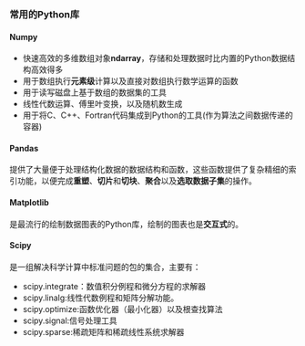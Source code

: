 ### 常用的Python库

#### Numpy
+ 快速高效的多维数组对象**ndarray**，存储和处理数据时比内置的Python数据结构高效得多
+ 用于数组执行**元素级**计算以及直接对数组执行数学运算的函数
+ 用于读写磁盘上基于数组的数据集的工具
+ 线性代数运算、傅里叶变换，以及随机数生成
+ 用于将C、C++、Fortran代码集成到Python的工具(作为算法之间数据传递的容器)

#### Pandas
提供了大量便于处理结构化数据的数据结构和函数，这些函数提供了复杂精细的索引功能，以便完成**重塑**、**切片**和**切块**、**聚合**以及**选取数据子集**的操作。

#### Matplotlib
是最流行的绘制数据图表的Python库，绘制的图表也是**交互式**的。

#### Scipy
是一组解决科学计算中标准问题的包的集合，主要有：
+ scipy.integrate：数值积分例程和微分方程的求解器
+ scipy.linalg:线性代数例程和矩阵分解功能。
+ scipy.optimize:函数优化器（最小化器）以及根查找算法
+ scipy.signal:信号处理工具
+ scipy.sparse:稀疏矩阵和稀疏线性系统求解器

